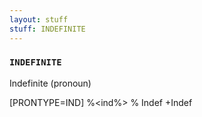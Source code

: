 ```yaml
---
layout: stuff
stuff: INDEFINITE
---
```

### ` INDEFINITE ` 

Indefinite (pronoun)

[PRONTYPE=IND]
%<ind%>
% Indef
+Indef
